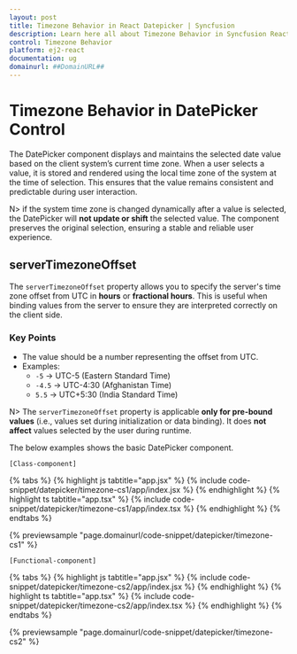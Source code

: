 ```yaml
---
layout: post
title: Timezone Behavior in React Datepicker | Syncfusion
description: Learn here all about Timezone Behavior in Syncfusion React Datepicker component of Syncfusion Essential JS 2 and more.
control: Timezone Behavior 
platform: ej2-react
documentation: ug
domainurl: ##DomainURL##
---
```


# Timezone Behavior in DatePicker Control

The DatePicker component displays and maintains the selected date value based on the client system’s current time zone. When a user selects a value, it is stored and rendered using the local time zone of the system at the time of selection. This ensures that the value remains consistent and predictable during user interaction.

N> if the system time zone is changed dynamically after a value is selected, the DatePicker will **not update or shift** the selected value. The component preserves the original selection, ensuring a stable and reliable user experience.

## serverTimezoneOffset

The `serverTimezoneOffset` property allows you to specify the server's time zone offset from UTC in **hours** or **fractional hours**. This is useful when binding values from the server to ensure they are interpreted correctly on the client side.

### Key Points

- The value should be a number representing the offset from UTC.
- Examples:
  - `-5` → UTC-5 (Eastern Standard Time)
  - `-4.5` → UTC-4:30 (Afghanistan Time)
  - `5.5` → UTC+5:30 (India Standard Time)

N> The `serverTimezoneOffset` property is applicable **only for pre-bound values** (i.e., values set during initialization or data binding). It does **not affect** values selected by the user during runtime.

The below examples shows the basic DatePicker component.

`[Class-component]`

{% tabs %}
{% highlight js tabtitle="app.jsx" %}
{% include code-snippet/datepicker/timezone-cs1/app/index.jsx %}
{% endhighlight %}
{% highlight ts tabtitle="app.tsx" %}
{% include code-snippet/datepicker/timezone-cs1/app/index.tsx %}
{% endhighlight %}
{% endtabs %}

 {% previewsample "page.domainurl/code-snippet/datepicker/timezone-cs1" %}

`[Functional-component]`

{% tabs %}
{% highlight js tabtitle="app.jsx" %}
{% include code-snippet/datepicker/timezone-cs2/app/index.jsx %}
{% endhighlight %}
{% highlight ts tabtitle="app.tsx" %}
{% include code-snippet/datepicker/timezone-cs2/app/index.tsx %}
{% endhighlight %}
{% endtabs %}

 {% previewsample "page.domainurl/code-snippet/datepicker/timezone-cs2" %}